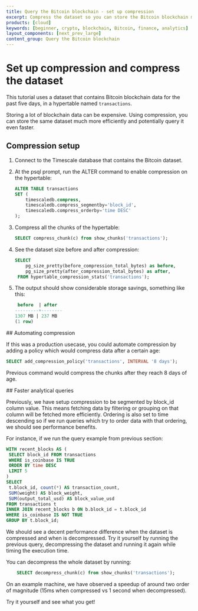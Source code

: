 ```yaml
---
title: Query the Bitcoin blockchain - set up compression
excerpt: Compress the dataset so you can store the Bitcoin blockchain more efficiently
products: [cloud]
keywords: [beginner, crypto, blockchain, Bitcoin, finance, analytics]
layout_components: [next_prev_large]
content_group: Query the Bitcoin blockchain
---
```


# Set up compression and compress the dataset

This tutorial uses a dataset that contains Bitcoin blockchain data for
the past five days, in a hypertable named `transactions`.

<Collapsible heading="Setting up compression" defaultExpanded={false}>

Storing a lot of blockchain data can be expensive. Using compression, you can store
the same dataset much more efficiently and potentially query it even faster.

## Compression setup

1.  Connect to the Timescale database that contains the Bitcoin dataset.
1.  At the psql prompt, run the ALTER command to enable compression on the hypertable:

    ```sql
    ALTER TABLE transactions 
    SET (
        timescaledb.compress, 
        timescaledb.compress_segmentby='block_id', 
        timescaledb.compress_orderby='time DESC'
    );
    ``` 
1.  Compress all the chunks of the hypertable:
    ```sql
    SELECT compress_chunk(c) from show_chunks('transactions');
    ```
1.  See the dataset size before and after compression:
    ```sql
    SELECT 
        pg_size_pretty(before_compression_total_bytes) as before,
        pg_size_pretty(after_compression_total_bytes) as after,
     FROM hypertable_compression_stats('transactions');
    ```
1.  The output should show considerable storage savings, something like this:
    ```sql
     before  | after  
    ---------+--------
    1307 MB | 237 MB   
    (1 row)
    ```
</Collapsible>

<Collapsible heading="Automatic compression" defaultExpanded={false}>
## Automating compression

If this was a production usecase, you could automate compression by adding a policy which would compress data after a certain age:

```sql
SELECT add_compression_policy('transactions', INTERVAL '8 days');
```

Previous command would compress the chunks after they reach 8 days of age.
</Collapsible>

<Collapsible heading="Taking advantage of query speedups" defaultExpanded={false}>
## Faster analytical queries

Previously, we have setup compression to be segmented by block_id column value.
This means fetching data by filtering or grouping on that column will be fetched
more efficiently. Ordering is also set to time descending so if we run queries
which try to order data with that ordering, we should see performance benefits. 

For instance, if we run the query example from previous section:
```sql
WITH recent_blocks AS (
 SELECT block_id FROM transactions
 WHERE is_coinbase IS TRUE
 ORDER BY time DESC
 LIMIT 5
)
SELECT
 t.block_id, count(*) AS transaction_count,
 SUM(weight) AS block_weight,
 SUM(output_total_usd) AS block_value_usd
FROM transactions t
INNER JOIN recent_blocks b ON b.block_id = t.block_id
WHERE is_coinbase IS NOT TRUE
GROUP BY t.block_id;
```

We should see a decent performance difference when the dataset is compressed and
when is decompressed. Try it yourself by running the previous query, decompressing
the dataset and running it again while timing the execution time.

You can decompress the whole dataset by running:
```sql
    SELECT decompress_chunk(c) from show_chunks('transactions');
```

On an example machine, we have observed a speedup of around two order of magnitude
(15ms when compressed vs 1 second when decompressed).

Try it yourself and see what you get!
</Collapsible>

[satoshi-def]: https://www.pcmag.com/encyclopedia/term/satoshi
[coinbase-def]: https://www.pcmag.com/encyclopedia/term/coinbase-transaction
